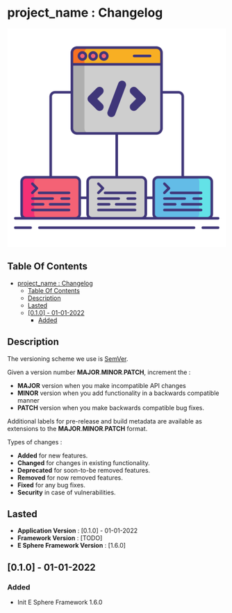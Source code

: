 # project_name : Changelog

![Icon](./icon.png)

## Table Of Contents

- [project_name : Changelog](#project_name--changelog)
  - [Table Of Contents](#table-of-contents)
  - [Description](#description)
  - [Lasted](#lasted)
  - [[0.1.0] - 01-01-2022](#010---01-01-2022)
    - [Added](#added)

## Description

The versioning scheme we use is [SemVer](http://semver.org/).

Given a version number **MAJOR**.**MINOR**.**PATCH**, increment the :

- **MAJOR** version when you make incompatible API changes
- **MINOR** version when you add functionality in a backwards compatible manner
- **PATCH** version when you make backwards compatible bug fixes.

Additional labels for pre-release and build metadata are available as extensions to the **MAJOR**.**MINOR**.**PATCH** format.

Types of changes :

- **Added** for new features.
- **Changed** for changes in existing functionality.
- **Deprecated** for soon-to-be removed features.
- **Removed** for now removed features.
- **Fixed** for any bug fixes.
- **Security** in case of vulnerabilities.

## Lasted

- **Application Version** : [0.1.0] - 01-01-2022
- **Framework Version** : [TODO]
- **E Sphere Framework Version** : [1.6.0]

## [0.1.0] - 01-01-2022

### Added

- Init E Sphere Framework 1.6.0
